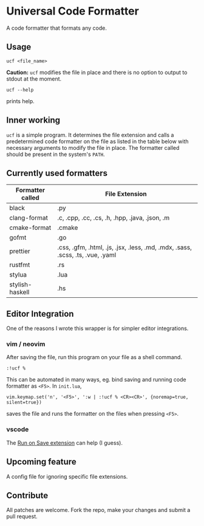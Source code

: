 # Universal Code Formatter

A code formatter that formats any code. 

## Usage
```
ucf <file_name>
```
**Caution:** `ucf` modifies the file in place and there is no option to output to stdout at the moment.

```
ucf --help
```
prints help.

## Inner working
`ucf` is a simple program. It determines the file extension and calls a predetermined code formatter on the file as listed in the table below with necessary arguments to modify the file in place. The formatter called should be present in the system's `PATH`.

## Currently used formatters
| Formatter called   | File Extension                                                                               |
|--------------------|-----------------------------------------------------------------------------------------|
| black              | .py                                                                                  |
| clang-format       | .c, .cpp, .cc, .cs, .h, .hpp, .java, .json, .m
| cmake-format       | .cmake |                                                                               |
| gofmt              | .go                                                                                  |
| prettier           | .css, .gfm, .html, .js, .jsx, .less, .md, .mdx, .sass, .scss, .ts, .vue, .yaml |
| rustfmt            | .rs
| stylua	     | .lua   	|
| stylish-haskell    | .hs	|

## Editor Integration

One of the reasons I wrote this wrapper is for simpler editor integrations. 

### vim / neovim

After saving the file, run this program on your file as a shell command. 
```
:!ucf %
```
This can be automated in many ways, eg. bind saving and running code formatter as `<F5>`. In `init.lua`,
```
vim.keymap.set('n', '<F5>', ':w | :!ucf % <CR><CR>', {noremap=true, silent=true})
```
saves the file and runs the formatter on the files when pressing `<F5>`. 

### vscode

The [Run on Save extension](https://marketplace.visualstudio.com/items?itemName=emeraldwalk.RunOnSave) can help (I guess). 

## Upcoming feature

A config file for ignoring specific file extensions.

## Contribute
All patches are welcome. Fork the repo, make your changes and submit a pull request. 
